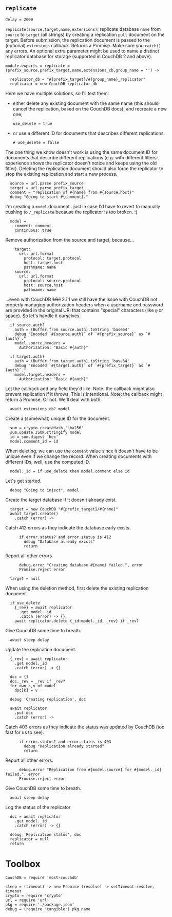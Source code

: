 `replicate`
-----------

    delay = 2000

`replicate(source,target,name,extensions)`: replicate database `name` from `source` to `target` (all strings) by creating a replication `pull` document on the target.
Before submission, the replication document is passed to the (optional) `extensions` callback.
Returns a Promise. Make sure you `catch()` any errors.
An optional extra parameter might be used to name a distinct replicator database for storage (supported in CouchDB 2 and above).

    module.exports = replicate = (prefix_source,prefix_target,name,extensions_cb,group_name = '') ->

      replicator_db = "#{prefix_target}/#{group_name}_replicator"
      replicator = new CouchDB replicator_db

Here we have multiple solutions, so I'll test them:
- either delete any existing document with the same name (this should cancel the replication, based on the CouchDB docs), and recreate a new one;

      use_delete = true

- or use a different ID for documents that describes different replications.

      # use_delete = false

The one thing we know doesn't work is using the same document ID for documents that describe different replications (e.g. with different filters: experience shows the replicator doesn't notice and keeps using the old filter).
Deleting the replication document should also force the replicator to stop the existing replication and start a new process.

      source = url.parse prefix_source
      target = url.parse prefix_target
      comment = "replication of #{name} from #{source.host}"
      debug "Going to start #{comment}."

I'm creating a `model` document.. just in case I'd have to revert to manually pushing to `/_replicate` because the replicator is too broken. :)

      model =
        comment: comment
        continuous: true

Remove authorization from the source and target, because...

        target:
          url: url.format
            protocol: target.protocol
            host: target.host
            pathname: name
        source:
          url: url.format
            protocol: source.protocol
            host: source.host
            pathname: name

...even with CouchDB ~~1.6.1~~ 2.1.1 we still have the issue with CouchDB not properly managing authorization headers when a username and password are provided in the original URI that contains "special" characters (like `@` or space). So let's handle it ourselves.

      if source.auth?
        auth = (Buffer.from source.auth).toString 'base64'
        debug "Encoded `#{source.auth}` of `#{prefix_source}` as `#{auth}`."
        model.source.headers =
          Authorization: "Basic #{auth}"

      if target.auth?
        auth = (Buffer.from target.auth).toString 'base64'
        debug "Encoded `#{target.auth}` of `#{prefix_target}` as `#{auth}`."
        model.target.headers =
          Authorization: "Basic #{auth}"

Let the callback add any field they'd like.
Note: the callback might also prevent replication if it throws. This is intentional.
Note: the callback might return a Promise. Or not. We'll deal with both.

      await extensions_cb? model

Create a (somewhat) unique ID for the document.

      sum = crypto.createHash 'sha256'
      sum.update JSON.stringify model
      id = sum.digest 'hex'
      model.comment_id = id

When deleting, we can use the `comment` value since it doesn't have to be unique even if we change the record.
When creating documents with different IDs, well, use the computed ID.

      model._id = if use_delete then model.comment else id

Let's get started.

      debug "Going to inject", model

Create the target database if it doesn't already exist.

      target = new CouchDB "#{prefix_target}/#{name}"
      await target.create()
        .catch (error) ->

Catch 412 errors as they indicate the database early exists.

          if error.status? and error.status is 412
            debug "Database already exists"
            return

Report all other errors.

          debug.error "Creating database #{name} failed.", error
          Promise.reject error

      target = null

When using the deletion method, first delete the existing replication document.

      if use_delete
        {_rev} = await replicator
          .get model._id
          .catch (error) -> {}
        await replicator.delete {_id:model._id, _rev} if _rev?

Give CouchDB some time to breath.

      await sleep delay

Update the replication document.

      {_rev} = await replicator
        .get model._id
        .catch (error) -> {}

      doc = {}
      doc._rev = _rev if _rev?
      for own k,v of model
        doc[k] = v

      debug 'Creating replication', doc

      await replicator
        .put doc
        .catch (error) ->

Catch 403 errors as they indicate the status was updated by CouchDB (too fast for us to see).

          if error.status? and error.status is 403
            debug "Replication already started"
            return

Report all other errors.

          debug.error "Replication from #{model.source} for #{model._id} failed.", error
          Promise.reject error

Give CouchDB some time to breath.

      await sleep delay

Log the status of the replicator

      doc = await replicator
        .get model._id
        .catch (error) -> {}

      debug 'Replication status', doc
      replicator = null
      return

Toolbox
=======

    CouchDB = require 'most-couchdb'

    sleep = (timeout) -> new Promise (resolve) -> setTimeout resolve, timeout
    crypto = require 'crypto'
    url = require 'url'
    pkg = require './package.json'
    debug = (require 'tangible') pkg.name
